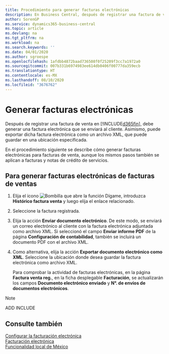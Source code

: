 ```yaml
---
title: Procedimiento para generar facturas electrónicas
description: En Business Central, después de registrar una factura de venta, debe generar una factura electrónica que se enviará al cliente. Asimismo, puede exportar dicha factura electrónica como un archivo XML, que puede guardar en una ubicación especificada.
author: SorenGP
ms.service: dynamics365-business-central
ms.topic: article
ms.devlang: na
ms.tgt_pltfrm: na
ms.workload: na
ms.search.keywords: ''
ms.date: 04/01/2020
ms.author: sgroespe
ms.openlocfilehash: 1afdbb4872baad736508f0f25209f3cc7a1972a0
ms.sourcegitcommit: 007b331b6974983ee614db0406f00777da359ecb
ms.translationtype: HT
ms.contentlocale: es-MX
ms.lasthandoff: 08/10/2020
ms.locfileid: "3676762"
---
```

# <a name="generate-electronic-invoices"></a>Generar facturas electrónicas
Después de registrar una factura de venta en [!INCLUDE[d365fin](../../includes/d365fin_md.md)], debe generar una factura electrónica que se enviará al cliente. Asimismo, puede exportar dicha factura electrónica como un archivo XML, que puede guardar en una ubicación especificada.  

En el procedimiento siguiente se describe cómo generar facturas electrónicas para facturas de venta, aunque los mismos pasos también se aplican a facturas y notas de crédito de servicios.  

## <a name="to-generate-electronic-invoices-for-sales-invoices"></a>Para generar facturas electrónicas de facturas de ventas  

1.  Elija el icono ![Bombilla que abre la función Dígame](../../media/ui-search/search_small.png "Dígame qué desea hacer"), introduzca **Histórico factura venta** y luego elija el enlace relacionado.  
2.  Seleccione la factura registrada.  
3.  Elija la acción **Enviar documento electrónico**. De este modo, se enviará un correo electrónico al cliente con la factura electrónica adjuntada como archivo XML. Si seleccionó el campo **Enviar informe PDF** de la página **Configuración de contabilidad**, también se incluirá un documento PDF con el archivo XML.  
4.  Como alternativa, elija la acción **Exportar documento electrónico como XML**. Seleccione la ubicación donde desea guardar la factura electrónica como archivo XML.  

    Para comprobar la actividad de facturas electrónicas, en la página **Factura venta reg.**, en la ficha desplegable **Facturación**, se actualizarán los campos **Documento electrónico enviado** y **N°. de envíos de documentos electrónicos**.  

> [!NOTE]  
>  ADD INCLUDE<!--[!INCLUDE[bp_refimplementation](../../includes/bp_refimplementation_md.md)]-->  

## <a name="see-also"></a>Consulte también  
 [Configurar la facturación electrónica](how-to-set-up-electronic-invoicing.md)   
  [Facturación electrónica](electronic-invoicing.md)  
  [Funcionalidad local de México](mexico-local-functionality.md)
